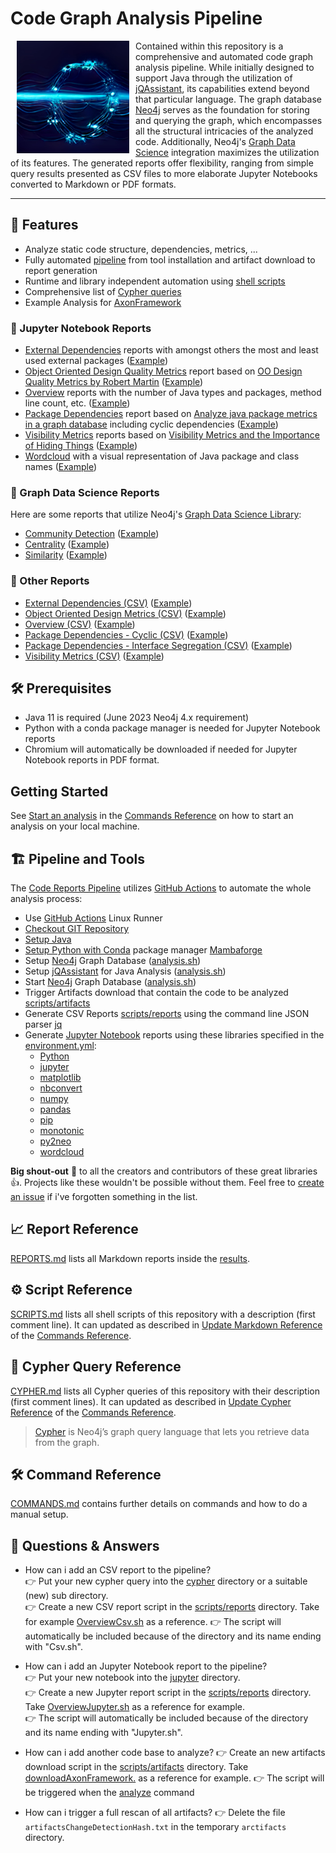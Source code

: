 # Code Graph Analysis Pipeline

<img src="./images/DALL-E-Mini-Graph-Pipeline-Logo.png" align="left" hspace="10" width="180">

Contained within this repository is a comprehensive and automated code graph analysis pipeline. While initially designed to support Java through the utilization of [jQAssistant](https://jqassistant.org/get-started), its capabilities extend beyond that particular language. The graph database [Neo4j](https://neo4j.com) serves as the foundation for storing and querying the graph, which encompasses all the structural intricacies of the analyzed code. Additionally, Neo4j's [Graph Data Science](https://neo4j.com/product/graph-data-science) integration maximizes the utilization of its features. The generated reports offer flexibility, ranging from simple query results presented as CSV files to more elaborate Jupyter Notebooks converted to Markdown or PDF formats.

---

## 🚀 Features

- Analyze static code structure, dependencies, metrics, ...
- Fully automated [pipeline](./.github/workflows/code-reports.yml) from tool installation and artifact download to report generation
- Runtime and library independent automation using [shell scripts](./scripts/SCRIPTS.md)
- Comprehensive list of [Cypher queries](./cypher/CYPHER.md)
- Example Analysis for [AxonFramework](https://github.com/AxonFramework/AxonFramework)

### 📖 Jupyter Notebook Reports

- [External Dependencies](./jupyter/ExternalDependencies.ipynb) reports with amongst others the most and least used external packages ([Example](./results/AxonFramework-4.7.5/external-dependencies/ExternalDependencies.md))
- [Object Oriented Design Quality Metrics](./jupyter/ObjectOrientedDesignMetrics.ipynb) report based on [OO Design Quality Metrics by Robert Martin](https://www.semanticscholar.org/paper/OO-Design-Quality-Metrics-Martin-October/18acd7eb21b918c8a5f619157f7e4f6d451d18f8) ([Example](./results/AxonFramework-4.7.5/object-oriented-design-metrics/ObjectOrientedDesignMetrics.md))
- [Overview](./jupyter/Overview.ipynb) reports with the number of Java types and packages, method line count, etc. ([Example](./results/AxonFramework-4.7.5/overview/Overview.md))
- [Package Dependencies](./jupyter/PackageDependencies.ipynb) report based on [Analyze java package metrics in a graph database](https://joht.github.io/johtizen/data/2023/04/21/java-package-metrics-analysis.html) including cyclic dependencies ([Example](./results/AxonFramework-4.7.5/package-dependencies/PackageDependencies.md))
- [Visibility Metrics](./jupyter/VisibilityMetrics.ipynb) reports based on [Visibility Metrics and the Importance of Hiding Things](https://dzone.com/articles/visibility-metrics-and-the-importance-of-hiding-th) ([Example](./results/AxonFramework-4.7.5/visibility-metrics/VisibilityMetrics.md))
- [Wordcloud](./jupyter/Wordcloud.ipynb) with a visual representation of Java package and class names ([Example](./results/AxonFramework-4.7.5/wordcloud/Wordcloud.md))

### 📖 Graph Data Science Reports

Here are some reports that utilize Neo4j's [Graph Data Science Library](https://neo4j.com/product/graph-data-science):

- [Community Detection](./scripts/reports/CommunityCsv.sh) ([Example](./results/AxonFramework-4.7.5/community-csv/Leiden_Communities.csv))
- [Centrality](./scripts/reports/CommunityCsv.sh) ([Example](./results/AxonFramework-4.7.5/centrality-csv/Centrality_Page_Rank.csv))
- [Similarity](./scripts/reports/SimilarityCsv.sh) ([Example](./results/AxonFramework-4.7.5/similarity-csv/Similarity_Jaccard.csv))

### 📖 Other Reports

- [External Dependencies (CSV)](./scripts/reports/ExternalDependenciesCsv.sh) ([Example](./results/AxonFramework-4.7.5/external-dependencies-csv/External_package_usage_overall.csv))
- [Object Oriented Design Metrics (CSV)](./scripts/reports/ObjectOrientedDesignMetricsCsv.sh) ([Example](./results/AxonFramework-4.7.5/object-oriented-design-metrics-csv/MainSequenceAbstractnessInstabilityDistance.csv))
- [Overview (CSV)](./scripts/reports/OverviewCsv.sh) ([Example](./results/AxonFramework-4.7.5/overview-csv/Cyclomatic_Method_Complexity.csv))
- [Package Dependencies - Cyclic (CSV)](./scripts/reports/PackageDependenciesCsv.sh) ([Example](./results/AxonFramework-4.7.5/package-dependencies-csv/CyclicDependenciesUnwinded.csv))
- [Package Dependencies - Interface Segregation (CSV)](./scripts/reports/PackageDependenciesCsv.sh) ([Example](./results/AxonFramework-4.7.5/package-dependencies-csv/InterfaceSegregationCandidates.csv))
- [Visibility Metrics (CSV)](./scripts/reports/VisibilityMetricsCsv.sh) ([Example](./results/AxonFramework-4.7.5/visibility-metrics-csv/RelativeVisibilityPerArtifact.csv))

## 🛠 Prerequisites

- Java 11 is required (June 2023 Neo4j 4.x requirement)
- Python with a conda package manager is needed for Jupyter Notebook reports
- Chromium will automatically be downloaded if needed for Jupyter Notebook reports in PDF format.

## Getting Started

See [Start an analysis](./COMMANDS.md#start-an-analysis) in the [Commands Reference](./COMMANDS.md) on how to start
an analysis on your local machine.

## 🏗 Pipeline and Tools

The [Code Reports Pipeline](./.github/workflows/code-reports.yml) utilizes [GitHub Actions](https://docs.github.com/de/actions) to automate the whole analysis process:

- Use [GitHub Actions](https://docs.github.com/de/actions) Linux Runner
- [Checkout GIT Repository](https://github.com/actions/checkout)
- [Setup Java](https://github.com/actions/setup-java)
- [Setup Python with Conda](https://github.com/conda-incubator/setup-miniconda) package manager [Mambaforge](https://github.com/conda-forge/miniforge#mambaforge)
- Setup [Neo4j](https://neo4j.com) Graph Database ([analysis.sh](./scripts/analysis/analyze.sh))
- Setup [jQAssistant](https://jqassistant.org/get-started) for Java Analysis ([analysis.sh](./scripts/analysis/analyze.sh))
- Start [Neo4j](https://neo4j.com) Graph Database ([analysis.sh](./scripts/analysis/analyze.sh))
- Trigger Artifacts download that contain the code to be analyzed [scripts/artifacts](./scripts/artifacts/)
- Generate CSV Reports [scripts/reports](./scripts/reports) using the command line JSON parser [jq](https://jqlang.github.io/jq)
- Generate [Jupyter Notebook](https://jupyter.org) reports using these libraries specified in the [environment.yml](./jupyter/environment.yml):
  - [Python](https://www.python.org)
  - [jupyter](https://jupyter.org)
  - [matplotlib](https://matplotlib.org)
  - [nbconvert](https://nbconvert.readthedocs.io)
  - [numpy](https://numpy.org)
  - [pandas](https://pandas.pydata.org)
  - [pip](https://pip.pypa.io/en/stable)
  - [monotonic](https://github.com/atdt/monotonic)
  - [py2neo](https://py2neo.org)
  - [wordcloud](https://github.com/amueller/word_cloud)

**Big shout-out** 📣 to all the creators and contributors of these great libraries 👍. Projects like these wouldn't be possible without them. Feel free to [create an issue](https://github.com/JohT/code-graph-analysis-pipeline/issues/new/choose) if i've forgotten something in the list. 

## 📈 Report Reference

[REPORTS.md](./results/REPORTS.md) lists all Markdown reports inside the [results](./results).

## ⚙️ Script Reference

[SCRIPTS.md](./scripts/SCRIPTS.md) lists all shell scripts of this repository with a description (first comment line). It can updated as described in [Update Markdown Reference](./COMMANDS.md#update-script-reference) of the [Commands Reference](./COMMANDS.md).

## 🔎 Cypher Query Reference

[CYPHER.md](./cypher/CYPHER.md) lists all Cypher queries of this repository with their description (first comment lines). It can updated as described in [Update Cypher Reference](./COMMANDS.md#update-cypher-reference) of the [Commands Reference](./COMMANDS.md).
> [Cypher](https://neo4j.com/docs/getting-started/cypher-intro) is Neo4j’s graph query language that lets you retrieve data from the graph.

## 🛠 Command Reference

[COMMANDS.md](./COMMANDS.md) contains further details on commands and how to do a manual setup.

## 🤔 Questions & Answers

- How can i add an CSV report to the pipeline?  
👉 Put your new cypher query into the [cypher](./cypher) directory or a suitable (new) sub directory.  
👉 Create a new CSV report script in the [scripts/reports](./scripts/reports/) directory. Take for example [OverviewCsv.sh](./scripts/reports/OverviewCsv.sh) as a reference.
👉 The script will automatically be included because of the directory and its name ending with "Csv.sh".

- How can i add an Jupyter Notebook report to the pipeline?  
👉 Put your new notebook into the [jupyter](./jupyter) directory.  
👉 Create a new Jupyter report script in the [scripts/reports](./scripts/reports/) directory. Take [OverviewJupyter.sh](./scripts/reports/OverviewJupyter.sh) as a reference for example.  
👉 The script will automatically be included because of the directory and its name ending with "Jupyter.sh".

- How can i add another code base to analyze?
👉 Create an new artifacts download script in the [scripts/artifacts](./scripts/artifacts) directory. Take [downloadAxonFramework.](./scripts/artifacts/downloadAxonFramework.sh) as a reference for example.
👉 The script will be triggered when the [analyze](./scripts/analysis/analyze.sh) command 

- How can i trigger a full rescan of all artifacts?
👉 Delete the file `artifactsChangeDetectionHash.txt` in the temporary `arctifacts` directory.
